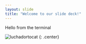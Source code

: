 ```yaml
---
layout: slide
title: "Welcome to our slide deck!"
---
```


Hello from the terminal

![luchadortocat](https://octodex.github.com/images/luchadortocat.png)
{: .center}
